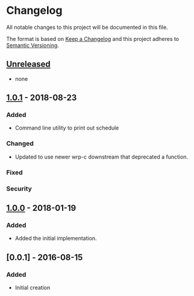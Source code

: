 # Changelog
All notable changes to this project will be documented in this file.

The format is based on [Keep a Changelog](http://keepachangelog.com/en/1.0.0/)
and this project adheres to [Semantic Versioning](http://semver.org/spec/v2.0.0.html).

## [Unreleased]
- none

## [1.0.1] - 2018-08-23
### Added
- Command line utility to print out schedule

### Changed
- Updated to use newer wrp-c downstream that deprecated a function.

### Fixed

### Security

## [1.0.0] - 2018-01-19
### Added
- Added the initial implementation.

## [0.0.1] - 2016-08-15
### Added
- Initial creation

[Unreleased]: https://github.com/Comcast/aker/compare/1.0.1...HEAD
[1.0.1]: https://github.com/Comcast/aker/compare/1.0.0...1.0.1
[1.0.0]: https://github.com/Comcast/aker/compare/08e182618484166436085fe7be4b860375aae0c3...1.0.0

